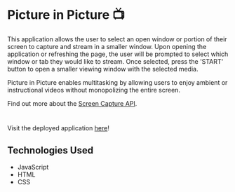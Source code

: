 # Picture in Picture 📺

This application allows the user to select an open window or portion of their screen to capture and stream in a smaller window. Upon opening the application or refreshing the page, the user will be prompted to select which window or tab they would like to stream. Once selected, press the 'START' button to open a smaller viewing window with the selected media. 

Picture in Picture enables multitasking by allowing users to enjoy ambient or instructional videos without monopolizing the entire screen.

Find out more about the [Screen Capture API](https://developer.mozilla.org/en-US/docs/Web/API/Screen_Capture_API).

#
Visit the deployed application [here](https://allymitchem.github.io/pictureInPicture/)!

## Technologies Used
* JavaScript
* HTML
* CSS
